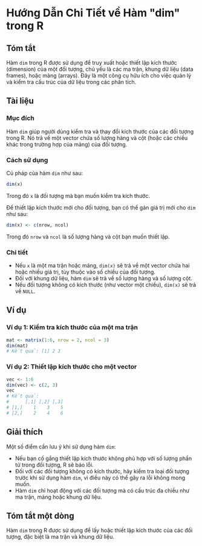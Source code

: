 <!--
Meta Description: # Hướng Dẫn Chi Tiết về Hàm "dim" trong R ## Tóm tắt Hàm `dim` trong R được sử dụng để truy xuất hoặc thiết lập kích thước (dimension) của một đối tượ...
Meta Keywords: dim, đối, tượng, kích, thước
-->

# Hướng Dẫn Chi Tiết về Hàm "dim" trong R

## Tóm tắt
Hàm `dim` trong R được sử dụng để truy xuất hoặc thiết lập kích thước (dimension) của một đối tượng, chủ yếu là các ma trận, khung dữ liệu (data frames), hoặc mảng (arrays). Đây là một công cụ hữu ích cho việc quản lý và kiểm tra cấu trúc của dữ liệu trong các phân tích.

## Tài liệu
### Mục đích
Hàm `dim` giúp người dùng kiểm tra và thay đổi kích thước của các đối tượng trong R. Nó trả về một vector chứa số lượng hàng và cột (hoặc các chiều khác trong trường hợp của mảng) của đối tượng.

### Cách sử dụng
Cú pháp của hàm `dim` như sau:
```R
dim(x)
```
Trong đó `x` là đối tượng mà bạn muốn kiểm tra kích thước.

Để thiết lập kích thước mới cho đối tượng, bạn có thể gán giá trị mới cho `dim` như sau:
```R
dim(x) <- c(nrow, ncol)
```
Trong đó `nrow` và `ncol` là số lượng hàng và cột bạn muốn thiết lập.

### Chi tiết
- Nếu `x` là một ma trận hoặc mảng, `dim(x)` sẽ trả về một vector chứa hai hoặc nhiều giá trị, tùy thuộc vào số chiều của đối tượng.
- Đối với khung dữ liệu, hàm `dim` sẽ trả về số lượng hàng và số lượng cột.
- Nếu đối tượng không có kích thước (như vector một chiều), `dim(x)` sẽ trả về `NULL`.

## Ví dụ
### Ví dụ 1: Kiểm tra kích thước của một ma trận
```R
mat <- matrix(1:6, nrow = 2, ncol = 3)
dim(mat)
# Kết quả: [1] 2 3
```

### Ví dụ 2: Thiết lập kích thước cho một vector
```R
vec <- 1:6
dim(vec) <- c(2, 3)
vec
# Kết quả: 
#      [,1] [,2] [,3]
# [1,]    1    3    5
# [2,]    2    4    6
```

## Giải thích
Một số điểm cần lưu ý khi sử dụng hàm `dim`:
- Nếu bạn cố gắng thiết lập kích thước không phù hợp với số lượng phần tử trong đối tượng, R sẽ báo lỗi.
- Đối với các đối tượng không có kích thước, hãy kiểm tra loại đối tượng trước khi sử dụng hàm `dim`, vì điều này có thể gây ra lỗi không mong muốn.
- Hàm `dim` chỉ hoạt động với các đối tượng mà có cấu trúc đa chiều như ma trận, mảng hoặc khung dữ liệu.

## Tóm tắt một dòng
Hàm `dim` trong R được sử dụng để lấy hoặc thiết lập kích thước của các đối tượng, đặc biệt là ma trận và khung dữ liệu.